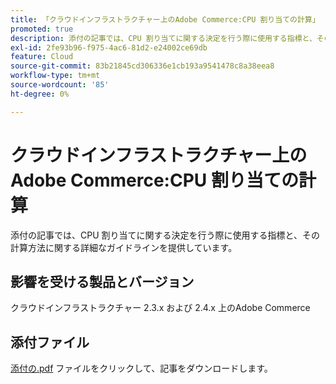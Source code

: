 ```yaml
---
title: 「クラウドインフラストラクチャー上のAdobe Commerce:CPU 割り当ての計算」
promoted: true
description: 添付の記事では、CPU 割り当てに関する決定を行う際に使用する指標と、その計算方法に関する詳細なガイドラインを提供しています。
exl-id: 2fe93b96-f975-4ac6-81d2-e24002ce69db
feature: Cloud
source-git-commit: 83b21845cd306336e1cb193a9541478c8a38eea8
workflow-type: tm+mt
source-wordcount: '85'
ht-degree: 0%

---
```


# クラウドインフラストラクチャー上のAdobe Commerce:CPU 割り当ての計算

添付の記事では、CPU 割り当てに関する決定を行う際に使用する指標と、その計算方法に関する詳細なガイドラインを提供しています。

## 影響を受ける製品とバージョン

クラウドインフラストラクチャー 2.3.x および 2.4.x 上のAdobe Commerce

## 添付ファイル

[ 添付の.pdf](assets/CPU_Allocation.pdf) ファイルをクリックして、記事をダウンロードします。
